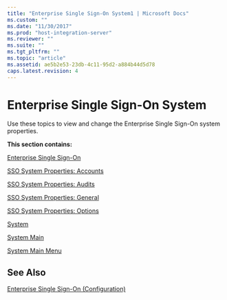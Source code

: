 ```yaml
---
title: "Enterprise Single Sign-On System1 | Microsoft Docs"
ms.custom: ""
ms.date: "11/30/2017"
ms.prod: "host-integration-server"
ms.reviewer: ""
ms.suite: ""
ms.tgt_pltfrm: ""
ms.topic: "article"
ms.assetid: ae5b2e53-23db-4c11-95d2-a884b44d5d78
caps.latest.revision: 4
---
```

# Enterprise Single Sign-On System
Use these topics to view and change the Enterprise Single Sign-On system properties.  
  
 **This section contains:**  
  
 [Enterprise Single Sign-On](../HIS2010/enterprise-single-sign-on2.md)  
  
 [SSO System Properties: Accounts](../HIS2010/sso-system-properties-accounts1.md)  
  
 [SSO System Properties: Audits](../HIS2010/sso-system-properties-audits1.md)  
  
 [SSO System Properties: General](../HIS2010/sso-system-properties-general2.md)  
  
 [SSO System Properties: Options](../HIS2010/sso-system-properties-options2.md)  
  
 [System](../HIS2010/system1.md)  
  
 [System Main](../HIS2010/system-main1.md)  
  
 [System Main Menu](../HIS2010/system-main-menu1.md)  
  
## See Also  
 [Enterprise Single Sign-On (Configuration)](../HIS2010/enterprise-single-sign-on-configuration-2.md)